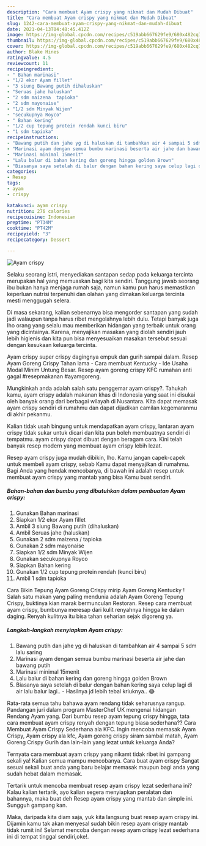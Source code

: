```yaml
---
description: "Cara membuat Ayam crispy yang nikmat dan Mudah Dibuat"
title: "Cara membuat Ayam crispy yang nikmat dan Mudah Dibuat"
slug: 1242-cara-membuat-ayam-crispy-yang-nikmat-dan-mudah-dibuat
date: 2021-04-13T04:48:45.412Z
image: https://img-global.cpcdn.com/recipes/c519abb667629fe9/680x482cq70/ayam-crispy-foto-resep-utama.jpg
thumbnail: https://img-global.cpcdn.com/recipes/c519abb667629fe9/680x482cq70/ayam-crispy-foto-resep-utama.jpg
cover: https://img-global.cpcdn.com/recipes/c519abb667629fe9/680x482cq70/ayam-crispy-foto-resep-utama.jpg
author: Blake Hines
ratingvalue: 4.5
reviewcount: 11
recipeingredient:
- " Bahan marinasi"
- "1/2 ekor Ayam fillet"
- "3 siung Bawang putih dihaluskan"
- "Seruas jahe haluskan"
- "2 sdm maizena  tapioka"
- "2 sdm mayonaise"
- "1/2 sdm Minyak Wijen"
- "secukupnya Royco"
- " Bahan kering"
- "1/2 cup tepung protein rendah kunci biru"
- "1 sdm tapioka"
recipeinstructions:
- "Bawang putih dan jahe yg di haluskan di tambahkan air 4 sampai 5 sdm lalu saring"
- "Marinasi ayam dengan semua bumbu marinasi beserta air jahe dan bawang putih"
- "Marinasi minimal 15menit"
- "Lalu balur di bahan kering dan goreng hingga golden Brown"
- "Biasanya saya setelah di balur dengan bahan kering saya celup lagi di air lalu balur lagi.. Hasilnya jd lebih tebal kriuknya.. 😂"
categories:
- Resep
tags:
- ayam
- crispy

katakunci: ayam crispy 
nutrition: 276 calories
recipecuisine: Indonesian
preptime: "PT34M"
cooktime: "PT42M"
recipeyield: "3"
recipecategory: Dessert

---
```



![Ayam crispy](https://img-global.cpcdn.com/recipes/c519abb667629fe9/680x482cq70/ayam-crispy-foto-resep-utama.jpg)

Selaku seorang istri, menyediakan santapan sedap pada keluarga tercinta merupakan hal yang memuaskan bagi kita sendiri. Tanggung jawab seorang ibu bukan hanya menjaga rumah saja, namun kamu pun harus memastikan keperluan nutrisi terpenuhi dan olahan yang dimakan keluarga tercinta mesti menggugah selera.

Di masa  sekarang, kalian sebenarnya bisa mengorder santapan yang sudah jadi walaupun tanpa harus ribet mengolahnya lebih dulu. Tetapi banyak juga lho orang yang selalu mau memberikan hidangan yang terbaik untuk orang yang dicintainya. Karena, menyajikan masakan yang diolah sendiri jauh lebih higienis dan kita pun bisa menyesuaikan masakan tersebut sesuai dengan kesukaan keluarga tercinta. 

Ayam crispy super crispy dagingnya empuk dan gurih sampai dalam. Resep Ayam Goreng Crispy Tahan lama - Cara membuat Kentucky - Ide Usaha Modal Minim Untung Besar. Resep ayam goreng crispy KFC rumahan anti gagal #resepmakanan #ayamgoreng.

Mungkinkah anda adalah salah satu penggemar ayam crispy?. Tahukah kamu, ayam crispy adalah makanan khas di Indonesia yang saat ini disukai oleh banyak orang dari berbagai wilayah di Nusantara. Kita dapat memasak ayam crispy sendiri di rumahmu dan dapat dijadikan camilan kegemaranmu di akhir pekanmu.

Kalian tidak usah bingung untuk mendapatkan ayam crispy, lantaran ayam crispy tidak sukar untuk dicari dan kita pun boleh membuatnya sendiri di tempatmu. ayam crispy dapat dibuat dengan beragam cara. Kini telah banyak resep modern yang membuat ayam crispy lebih lezat.

Resep ayam crispy juga mudah dibikin, lho. Kamu jangan capek-capek untuk membeli ayam crispy, sebab Kamu dapat menyajikan di rumahmu. Bagi Anda yang hendak mencobanya, di bawah ini adalah resep untuk membuat ayam crispy yang mantab yang bisa Kamu buat sendiri.

<!--inarticleads1-->

##### Bahan-bahan dan bumbu yang dibutuhkan dalam pembuatan Ayam crispy:

1. Gunakan  Bahan marinasi
1. Siapkan 1/2 ekor Ayam fillet
1. Ambil 3 siung Bawang putih (dihaluskan)
1. Ambil Seruas jahe (haluskan)
1. Gunakan 2 sdm maizena / tapioka
1. Gunakan 2 sdm mayonaise
1. Siapkan 1/2 sdm Minyak Wijen
1. Gunakan secukupnya Royco
1. Siapkan  Bahan kering
1. Gunakan 1/2 cup tepung protein rendah (kunci biru)
1. Ambil 1 sdm tapioka


Cara Bikin Tepung Ayam Goreng Crispy mirip Ayam Goreng Kentucky ! Salah satu makan yang paling mendunia adalah Ayam Goreng Tepung Crispy, buktinya kian marak bermunculan Restoran. Resep cara membuat ayam crispy, bumbunya meresap dari kulit renyahnya hingga ke dalam daging. Renyah kulitnya itu bisa tahan seharian sejak digoreng ya. 

<!--inarticleads2-->

##### Langkah-langkah menyiapkan Ayam crispy:

1. Bawang putih dan jahe yg di haluskan di tambahkan air 4 sampai 5 sdm lalu saring
1. Marinasi ayam dengan semua bumbu marinasi beserta air jahe dan bawang putih
1. Marinasi minimal 15menit
1. Lalu balur di bahan kering dan goreng hingga golden Brown
1. Biasanya saya setelah di balur dengan bahan kering saya celup lagi di air lalu balur lagi.. - Hasilnya jd lebih tebal kriuknya.. 😂


Rata-rata semua tahu bahawa ayam rendang tidak seharusnya rangup. Pandangan juri dalam program MasterChef UK mengenai hidangan Rendang Ayam yang. Dari bumbu resep ayam tepung crispy hingga, tata cara membuat ayam crispy renyah dengan tepung biasa sederhana?? Cara Membuat Ayam Crispy Sederhana ala KFC. Ingin mencoba memasak Ayam Crispy, Ayam crispy ala kfc, Ayam goreng crispy siram sambal matah, Ayam Goreng Crispy Gurih dan lain-lain yang lezat untuk keluarga Anda? 

Ternyata cara membuat ayam crispy yang nikamt tidak ribet ini gampang sekali ya! Kalian semua mampu mencobanya. Cara buat ayam crispy Sangat sesuai sekali buat anda yang baru belajar memasak maupun bagi anda yang sudah hebat dalam memasak.

Tertarik untuk mencoba membuat resep ayam crispy lezat sederhana ini? Kalau kalian tertarik, ayo kalian segera menyiapkan peralatan dan bahannya, maka buat deh Resep ayam crispy yang mantab dan simple ini. Sungguh gampang kan. 

Maka, daripada kita diam saja, yuk kita langsung buat resep ayam crispy ini. Dijamin kamu tak akan menyesal sudah bikin resep ayam crispy mantab tidak rumit ini! Selamat mencoba dengan resep ayam crispy lezat sederhana ini di tempat tinggal sendiri,oke!.

